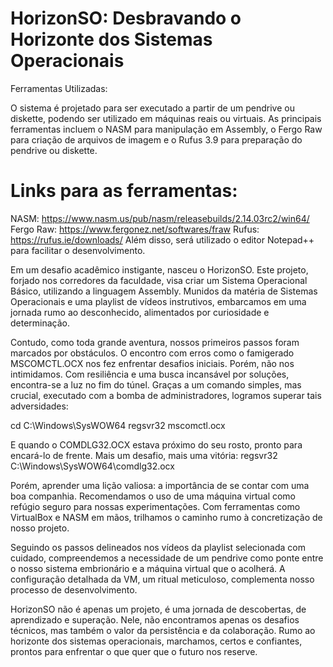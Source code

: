 # HorizonSO: Desbravando o Horizonte dos Sistemas Operacionais

Ferramentas Utilizadas:

O sistema é projetado para ser executado a partir de um pendrive ou diskette, podendo ser utilizado em máquinas reais ou virtuais.
As principais ferramentas incluem o NASM para manipulação em Assembly, o Fergo Raw para criação de arquivos de imagem e o Rufus 3.9 para preparação do pendrive ou diskette.

# Links para as ferramentas:

NASM: https://www.nasm.us/pub/nasm/releasebuilds/2.14.03rc2/win64/
Fergo Raw: https://www.fergonez.net/softwares/fraw
Rufus: https://rufus.ie/downloads/
Além disso, será utilizado o editor Notepad++ para facilitar o desenvolvimento.

Em um desafio acadêmico instigante, nasceu o HorizonSO. Este projeto, forjado nos corredores da faculdade, visa criar um Sistema Operacional Básico, utilizando a linguagem Assembly. Munidos da matéria de Sistemas Operacionais e uma playlist de vídeos instrutivos, embarcamos em uma jornada rumo ao desconhecido, alimentados por curiosidade e determinação.

Contudo, como toda grande aventura, nossos primeiros passos foram marcados por obstáculos. O encontro com erros como o famigerado MSCOMCTL.OCX nos fez enfrentar desafios iniciais. Porém, não nos intimidamos. Com resiliência e uma busca incansável por soluções, encontra-se a luz no fim do túnel. Graças a um comando simples, mas crucial, executado com a bomba de administradores, logramos superar tais adversidades:

cd C:\Windows\SysWOW64 regsvr32 mscomctl.ocx

E quando o COMDLG32.OCX estava próximo do seu rosto, pronto para encará-lo de frente. Mais um desafio, mais uma vitória: regsvr32 C:\Windows\SysWOW64\comdlg32.ocx

Porém, aprender uma lição valiosa: a importância de se contar com uma boa companhia. Recomendamos o uso de uma máquina virtual como refúgio seguro para nossas experimentações. Com ferramentas como VirtualBox e NASM em mãos, trilhamos o caminho rumo à concretização de nosso projeto.

Seguindo os passos delineados nos vídeos da playlist selecionada com cuidado, compreendemos a necessidade de um pendrive como ponte entre o nosso sistema embrionário e a máquina virtual que o acolherá. A configuração detalhada da VM, um ritual meticuloso, complementa nosso processo de desenvolvimento.

HorizonSO não é apenas um projeto, é uma jornada de descobertas, de aprendizado e superação. Nele, não encontramos apenas os desafios técnicos, mas também o valor da persistência e da colaboração. Rumo ao horizonte dos sistemas operacionais, marchamos, certos e confiantes, prontos para enfrentar o que quer que o futuro nos reserve.
